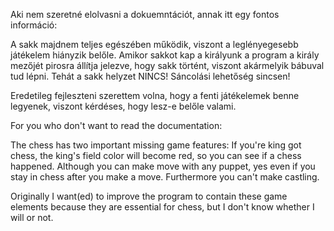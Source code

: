 Aki nem szeretné elolvasni a dokuemntációt, annak itt egy fontos információ:

A sakk majdnem teljes egészében működik, viszont a leglényegesebb játékelem hiányzik belőle.
Amikor sakkot kap a királyunk a program a király mezőjét pirosra állítja jelezve, hogy sakk történt, viszont akármelyik bábuval tud lépni. Tehát a sakk helyzet NINCS!
Sáncolási lehetőség sincsen!

Eredetileg fejleszteni szerettem volna, hogy a fenti játékelemek benne legyenek, viszont kérdéses, hogy lesz-e belőle valami. 


For you who don't want to read the documentation:

The chess has two important missing game features: If you're king got chess, the king's field color will become red, so you can see if a chess happened.
Although you can make move with any puppet, yes even if you stay in chess after you make a move. Furthermore you can't make castling.

Originally I want(ed) to improve the program to contain these game elements because they are essential for chess, but I don't know whether I will or not.
